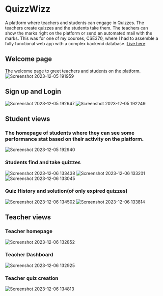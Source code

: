 # QuizzWizz
A platform where teachers and students can engage in Quizzes. The teachers create quizzes and the students take them. The  teachers can show the marks right on the platform or send an automated mail with the marks. This was for one of my courses, CSE370, where I had to assemble a fully functional web app with a complex backend database. [Live here](https://quizwizz.onrender.com/)

## Welcome page
The welcome page to greet teachers and students on the platform.
![Screenshot 2023-12-05 191959](https://github.com/tahmidamit/QuizzWizz/assets/52539275/387bb9a1-6915-4a02-a08e-ca36e7242f21)

## Sign up and Login
![Screenshot 2023-12-05 192647](https://github.com/tahmidamit/QuizzWizz/assets/52539275/fc00cd30-957d-416b-9317-cb2333c85e6b)
![Screenshot 2023-12-05 192249](https://github.com/tahmidamit/QuizzWizz/assets/52539275/9257bc84-b3da-4739-b4ad-b40776ef979f)

## Student views
### The homepage of students where they can see some performance stat based on their activity on the platform.
![Screenshot 2023-12-05 192940](https://github.com/tahmidamit/QuizzWizz/assets/52539275/945e9eef-f603-4bbf-a6e2-21584c76efb0)

### Students find and take quizzes
![Screenshot 2023-12-06 133438](https://github.com/tahmidamit/QuizzWizz/assets/52539275/6ba3e6a6-4040-416f-8c75-c01a93a75c32)
![Screenshot 2023-12-06 133201](https://github.com/tahmidamit/QuizzWizz/assets/52539275/bd767bc9-34f4-4307-b711-b6a384341f6e)
![Screenshot 2023-12-06 133045](https://github.com/tahmidamit/QuizzWizz/assets/52539275/44657d5b-fc86-4a85-b6cf-5dc3222e1cb9)

### Quiz History and solution(of only expired quizzes)
![Screenshot 2023-12-06 134502](https://github.com/tahmidamit/QuizzWizz/assets/52539275/e544edae-e11b-4b53-9c6d-018e5215ce23)
![Screenshot 2023-12-06 133814](https://github.com/tahmidamit/QuizzWizz/assets/52539275/2522986f-d6fd-40d2-a92f-d46c6a9f0809)

## Teacher views
### Teacher homepage
![Screenshot 2023-12-06 132852](https://github.com/tahmidamit/QuizzWizz/assets/52539275/29ec6f28-1f22-4c40-be82-699d2cda4a2a)

### Teacher Dashboard
![Screenshot 2023-12-06 132925](https://github.com/tahmidamit/QuizzWizz/assets/52539275/6969147e-23d0-4e9b-9920-9a15098b5c28)

### Teacher quiz creation
![Screenshot 2023-12-06 134813](https://github.com/tahmidamit/QuizzWizz/assets/52539275/5b3193c6-2546-4792-9379-dbfecff514b6)

